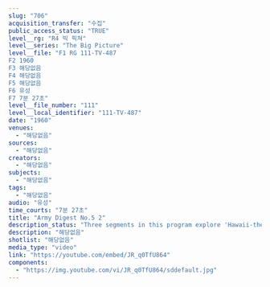 ```yaml
---
slug: "706"
acquisition_transfer: "수집"
public_access_status: "TRUE"
level__rg: "R4 빅 픽쳐"
level__series: "The Big Picture"
level__file: "F1 RG 111-TV-487
F2 1960
F3 해당없음
F4 해당없음
F5 해당없음
F6 유성
F7 7분 27초"
level__file_number: "111"
level__local_identifier: "111-TV-487"
date: "1960"
venues: 
  - "해당없음"
sources: 
  - "해당없음"
creators: 
  - "해당없음"
subjects: 
  - "해당없음"
tags: 
  - "해당없음"
audio: "유성"
time_courts: "7분 27초"
title: "Army Digest No.5 2"
description_status: "Three segments in this program explore 'Hawaii-the 50th state,' the 'Nike-Hercules,' and 'The Nike and the Torri.'"
description: "해당없음"
shotlist: "해당없음"
media_type: "video"
link: "https://youtube.com/embed/JR_q0TfU864"
components: 
  - "https://img.youtube.com/vi/JR_q0TfU864/sddefault.jpg"
---
```

